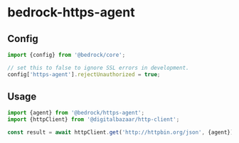 # bedrock-https-agent

## Config

```js
import {config} from '@bedrock/core';

// set this to false to ignore SSL errors in development.
config['https-agent'].rejectUnauthorized = true;
```

## Usage

```js
import {agent} from '@bedrock/https-agent';
import {httpClient} from '@digitalbazaar/http-client';

const result = await httpClient.get('http://httpbin.org/json', {agent});
```
